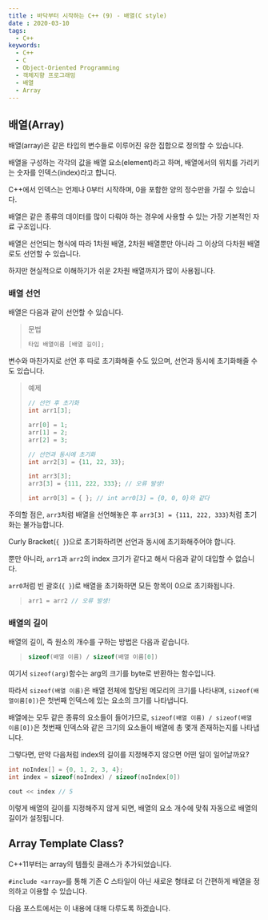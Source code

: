 ```yaml
---
title : 바닥부터 시작하는 C++ (9) - 배열(C style)
date : 2020-03-10
tags:
  - C++
keywords:
  - C++
  - C
  - Object-Oriented Programming
  - 객체지향 프로그래밍
  - 배열
  - Array
---
```


## 배열(Array)

배열(array)은 같은 타입의 변수들로 이루어진 유한 집합으로 정의할 수 있습니다.

배열을 구성하는 각각의 값을 배열 요소(element)라고 하며, 배열에서의 위치를 가리키는 숫자를 인덱스(index)라고 합니다.

C++에서 인덱스는 언제나 0부터 시작하며, 0을 포함한 양의 정수만을 가질 수 있습니다.

 

배열은 같은 종류의 데이터를 많이 다뤄야 하는 경우에 사용할 수 있는 가장 기본적인 자료 구조입니다.

 

배열은 선언되는 형식에 따라 1차원 배열, 2차원 배열뿐만 아니라 그 이상의 다차원 배열로도 선언할 수 있습니다.

하지만 현실적으로 이해하기가 쉬운 2차원 배열까지가 많이 사용됩니다.

### 배열 선언

배열은 다음과 같이 선언할 수 있습니다.

> 문법
> ``` cpp
> 타입 배열이름 [배열 길이];
> ```

변수와 마찬가지로 선언 후 따로 초기화해줄 수도 있으며, 선언과 동시에 초기화해줄 수도 있습니다.

> 예제
> ``` cpp
> // 선언 후 초기화
> int arr1[3];
> 
> arr[0] = 1;
> arr[1] = 2;
> arr[2] = 3;
> 
> // 선언과 동시에 초기화
> int arr2[3] = {11, 22, 33};
> 
> int arr3[3];
> arr3[3] = {111, 222, 333}; // 오류 발생!
>
> int arr0[3] = { }; // int arr0[3] = {0, 0, 0}와 같다
> 
> ```

주의할 점은, `arr3`처럼 배열을 선언해놓은 후 `arr3[3] = {111, 222, 333}`처럼 초기화는 불가능합니다. 

Curly Bracket(`{ }`)으로 초기화하려면 선언과 동시에 초기화해주어야 합니다.

뿐만 아니라, `arr1`과 `arr2`의 index 크기가 같다고 해서 다음과 같이 대입할 수 없습니다.

`arr0`처럼 빈 괄호(`{ }`)로 배열을 초기화하면 모든 항목이 0으로 초기화됩니다.

> ``` cpp
> arr1 = arr2 // 오류 발생!
> ```

### 배열의 길이 

배열의 길이, 즉 원소의 개수를 구하는 방법은 다음과 같습니다.

> ``` cpp
> sizeof(배열 이름) / sizeof(배열 이름[0])
> ```

여기서 `sizeof(arg)`함수는 arg의 크기를 byte로 반환하는 함수입니다.

따라서 `sizeof(배열 이름)`은 배열 전체에 할당된 메모리의 크기를 나타내며, `sizeof(배열이름[0])`은 첫번째 인덱스에 있는 요소의 크기를 나타냅니다.

배열에는 모두 같은 종류의 요소들이 들어가므로, `sizeof(배열 이름) / sizeof(배열 이름[0])`은 첫번째 인덱스와 같은 크기의 요소들이 배열에 총 몇개 존재하는지를 나타냅니다.


그렇다면, 만약 다음처럼 index의 길이를 지정해주지 않으면 어떤 일이 일어날까요?

``` cpp
int noIndex[] = {0, 1, 2, 3, 4};
int index = sizeof(noIndex) / sizeof(noIndex[0])

cout << index // 5
```

이렇게 배열의 길이를 지정해주지 않게 되면, 배열의 요소 개수에 맞춰 자동으로 배열의 길이가 설정됩니다.

## Array Template Class?

C++11부터는 array의 템플릿 클래스가 추가되었습니다.

`#include <array>`를 통해 기존 C 스타일이 아닌 새로운 형태로 더 간편하게 배열을 정의하고 이용할 수 있습니다.

다음 포스트에서는 이 내용에 대해 다루도록 하겠습니다.